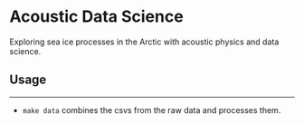 Acoustic Data Science
==============================

Exploring sea ice processes in the Arctic with acoustic physics and data science.

## Usage
---
- `make data` combines the csvs from the raw data and processes them.